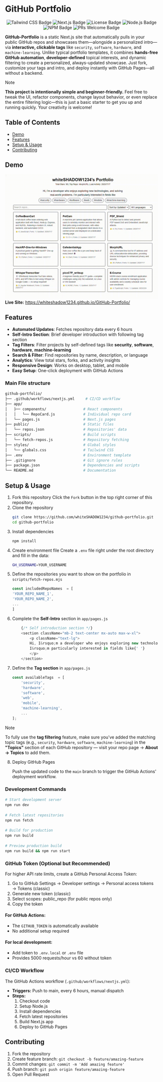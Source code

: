 # GitHub Portfolio
<p align="center">
  <img src="https://img.shields.io/badge/Tailwind_CSS-38B2AC?style=for-the-badge&logo=tailwind-css&logoColor=white" alt="Tailwind CSS Badge" />
  <img src="https://img.shields.io/badge/next%20js-000000?style=for-the-badge&logo=nextdotjs&logoColor=white" alt="Next.js Badge" />
  <img src="https://img.shields.io/github/license/whiteSHADOW1234/Bopomofo_flashcards?label=license&style=for-the-badge" alt="License Badge" />
  <img src="https://img.shields.io/badge/node.js-20.18.0-blue?style=for-the-badge" alt="Node.js Badge" />
  <img src="https://img.shields.io/badge/npm-10.9.0-orange?style=for-the-badge" alt="NPM Badge" />
  <img src="https://img.shields.io/badge/PRs-welcome-black?style=for-the-badge" alt="PRs Welcome Badge" />
</p>

**GitHub‑Portfolio** is a static Next.js site that automatically pulls in your public GitHub repos and showcases them—alongside a personalized intro—via **interactive, clickable tags** like `security`, `software`, `hardware`, and `machine-learning`. Unlike typical portfolio templates, it combines **hands-free GitHub automation**, **developer-defined** topical interests, and dynamic filtering to create a personalized, always-updated showcase. Just fork, customize your tags and intro, and deploy instantly with GitHub Pages—all without a backend.

> [!NOTE]
> **This project is intentionally simple and beginner-friendly.** Feel free to tweak the UI, refactor components, change layout behavior, or even replace the entire filtering logic—this is just a basic starter to get you up and running quickly. Your creativity is welcome!

## Table of Contents
- [Demo](#demo)
- [Features](#features)
- [Setup & Usage](#setup--usage)
- [Contributing](#contributing)


## Demo

![DEMO Screenshot](screenshot.gif)
**Live Site:** https://whiteshadow1234.github.io/GitHub-Portfolio/

## Features

- **Automated Updates**: Fetches repository data every 6 hours
- **Self‑Intro Section**: Brief developer introduction with following tag section
- **Tag Filters**: Filter projects by self-defined tags like **security**, **software**, **hardware**, **machine‑learning** 
- **Search & Filter**: Find repositories by name, description, or language
- **Analytics**: View total stars, forks, and activity insights
- **Responsive Design**: Works on desktop, tablet, and mobile
- **Easy Setup**: One-click deployment with GitHub Actions

### Main File structure
```bash
github-portfolio/
├── .github/workflows/nextjs.yml     # CI/CD workflow
├── app/
│   ├── components/                 # React components
│   │   └── RepoCard.js             # Individual repo card
│   └── pages.js                    # Next.js pages
├── public/                         # Static files
│   └── repos.json                  # Repositories' data
├── scripts/                        # Build scripts
│   └── fetch-repos.js              # Repository fetching
├── styles/                         # Global styles
│   └── globals.css                 # Tailwind CSS
├── .env                            # Environment template
├── .gitignore                      # Git ignore rules
├── package.json                    # Dependencies and scripts
└── README.md                       # Documentation
```


## Setup & Usage

1. Fork this repository
    Click the `Fork` button in the top right corner of this repository.
2. Clone the repository
    ```bash
    git clone https://github.com/whiteSHADOW1234/github-portfolio.git
    cd github-portfolio
    ```
3. Install dependencies
    ```bash
    npm install
    ```
4. Create environment file
    Create a `.env` file right under the root directory and fill in the data:
    ```bash
    GH_USERNAME=YOUR_USERNAME
    ```
5. Define the repositories you want to show on the portfolio in `scripts/fetch-repos.mjs`
    ```javascript
    const includedRepoNames  = [
    'YOUR_REPO_NAME_1',
    'YOUR_REPO_NAME_2',
    ...
    ]
    ```
6. Complete the **Self-Intro** section in `app/pages.js`
    ```javascript
        {/* Self introduction section */}
        <section className="mb-2 text-center mx-auto max-w-xl">
            <p className="text-lg">
            Hi, I&rsquo;m a developer who enjoys exploring new technologies, and solving real-world problems.
            I&rsquo;m particularly interested in fields like{' '}
            </p>
        </section>
    ```
7. Define the **Tag section** in `app/pages.js`
    ```javascript
    const availableTags  = [
        'security',
        'hardware',
        'software',
        'web',
        'mobile',
        'machine-learning',
        ...
    ];
    ```
    
> [!NOTE]
> To fully use the **tag filtering** feature, make sure you’ve added the matching topic tags (e.g., `security`, `hardware`, `software`, `machine-learning`) in the **"Topics"** section of each GitHub repository — visit your repo page → **About → Topics** to add them.  

8. Deploy GitHub Pages

    Push the updated code to the `main` branch to trigger the GitHub Actions' deployment workflow.

### Development Commands
```bash
# Start development server
npm run dev

# Fetch latest repositories
npm run fetch

# Build for production
npm run build

# Preview production build
npm run build && npm run start
```
### GitHub Token (Optional but Recommended)
For higher API rate limits, create a GitHub Personal Access Token:

1. Go to GitHub Settings → Developer settings → Personal access tokens → Tokens (classic)
2. Generate new token (classic)
3. Select scopes: public_repo (for public repos only)
4. Copy the token

#### For GitHub Actions:

- The `GITHUB_TOKEN` is automatically available
- No additional setup required

#### For local development:

- Add token to `.env.local` or `.env` file
- Provides 5000 requests/hour vs 60 without token

### CI/CD Workflow
The GitHub Actions workflow (`.github/workflows/nextjs.yml`):

- **Triggers:** Push to main, every 6 hours, manual dispatch
- **Steps:**
    1. Checkout code
    2. Setup Node.js
    3. Install dependencies
    4. Fetch latest repositories
    5. Build Next.js app
    6. Deploy to GitHub Pages

## Contributing

1. Fork the repository
2. Create feature branch: `git checkout -b feature/amazing-feature`
3. Commit changes: `git commit -m 'Add amazing feature'`
4. Push branch: `git push origin feature/amazing-feature`
5. Open Pull Request


